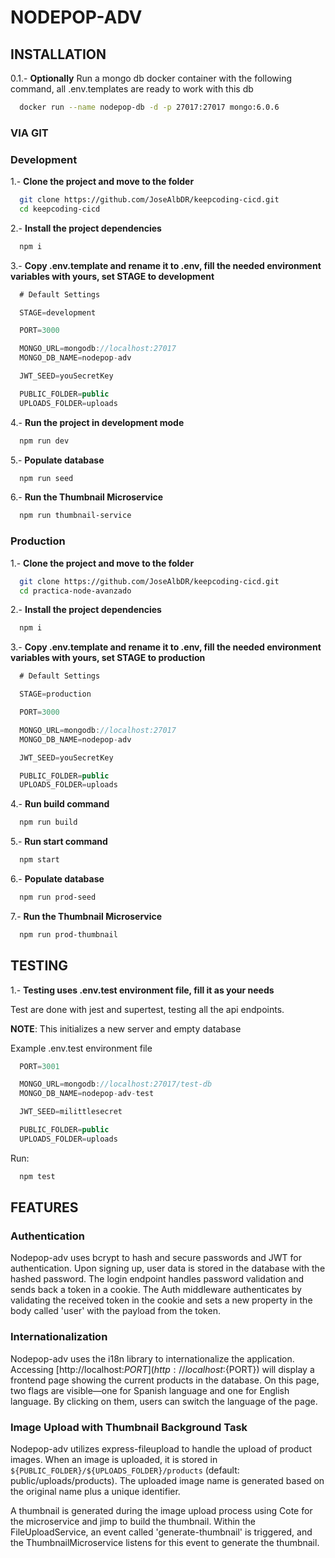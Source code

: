 # NODEPOP-ADV

## INSTALLATION

0.1.- **Optionally**
Run a mongo db docker container with the following command, all .env.templates are ready to work with this db
```bash
  docker run --name nodepop-db -d -p 27017:27017 mongo:6.0.6
```

### VIA GIT

### Development

1.- **Clone the project and move to the folder**

```bash
  git clone https://github.com/JoseAlbDR/keepcoding-cicd.git
  cd keepcoding-cicd
```

2.- **Install the project dependencies**

```bash
  npm i
```

3.- **Copy .env.template and rename it to .env, fill the needed environment variables with yours, set STAGE to development**

```js
  # Default Settings

  STAGE=development

  PORT=3000

  MONGO_URL=mongodb://localhost:27017
  MONGO_DB_NAME=nodepop-adv

  JWT_SEED=youSecretKey

  PUBLIC_FOLDER=public
  UPLOADS_FOLDER=uploads
```

4.- **Run the project in development mode**

```bash
  npm run dev
```

5.- **Populate database**

```bash
  npm run seed
```

6.- **Run the Thumbnail Microservice**

```bash
  npm run thumbnail-service
```

### Production

1.- **Clone the project and move to the folder**

```bash
  git clone https://github.com/JoseAlbDR/keepcoding-cicd.git
  cd practica-node-avanzado
```

2.- **Install the project dependencies**

```bash
  npm i
```

3.- **Copy .env.template and rename it to .env, fill the needed environment variables with yours, set STAGE to production**

```js
  # Default Settings

  STAGE=production

  PORT=3000

  MONGO_URL=mongodb://localhost:27017
  MONGO_DB_NAME=nodepop-adv

  JWT_SEED=youSecretKey

  PUBLIC_FOLDER=public
  UPLOADS_FOLDER=uploads
```

4.- **Run build command**

```bash
  npm run build
```

5.- **Run start command**

```bash
  npm start
```

6.- **Populate database**

```bash
  npm run prod-seed
```

7.- **Run the Thumbnail Microservice**

```bash
  npm run prod-thumbnail
```

## TESTING

1.- **Testing uses .env.test environment file, fill it as your needs**

Test are done with jest and supertest, testing all the api endpoints.

**NOTE**: This initializes a new server and empty database

Example .env.test environment file

```js
  PORT=3001

  MONGO_URL=mongodb://localhost:27017/test-db
  MONGO_DB_NAME=nodepop-adv-test

  JWT_SEED=milittlesecret

  PUBLIC_FOLDER=public
  UPLOADS_FOLDER=uploads
```

Run:

```bash
  npm test
```


## FEATURES

### Authentication

Nodepop-adv uses bcrypt to hash and secure passwords and JWT for authentication. Upon signing up, user data is stored in the database with the hashed password. The login endpoint handles password validation and sends back a token in a cookie. The Auth middleware authenticates by validating the received token in the cookie and sets a new property in the body called 'user' with the payload from the token.

### Internationalization

Nodepop-adv uses the i18n library to internationalize the application. Accessing [http://localhost:${PORT}](http://localhost:${PORT}) will display a frontend page showing the current products in the database. On this page, two flags are visible—one for Spanish language and one for English language. By clicking on them, users can switch the language of the page.

### Image Upload with Thumbnail Background Task

Nodepop-adv utilizes express-fileupload to handle the upload of product images. When an image is uploaded, it is stored in `${PUBLIC_FOLDER}/${UPLOADS_FOLDER}/products` (default: public/uploads/products). The uploaded image name is generated based on the original name plus a unique identifier.

A thumbnail is generated during the image upload process using Cote for the microservice and jimp to build the thumbnail. Within the FileUploadService, an event called 'generate-thumbnail' is triggered, and the ThumbnailMicroservice listens for this event to generate the thumbnail.
